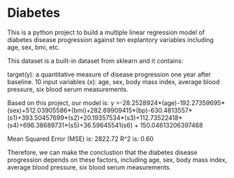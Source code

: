 # Diabetes
This is a python project to build a multiple linear regression model of diabetes disease progression against ten explantory variables including age, sex, bmi, etc.

This dataset is a built-in dataset from sklearn and it contains:

target(y): a quantitative measure of disease progression one year after baseline.
10 input variables (x): 
age,
sex,
body mass index,
average blood pressure,
six blood serum measurements.

Based on this project, our model is:
y =-28.2528924*(age)-192.27359695*(sex)+512.03905586*(bmi)+282.69909415*(bp)-630.4813557*(s1)+393.50457699*(s2)+20.19357534*(s3)+112.73522418*(s4)+696.38689731*(s5)+36.59645541(s6) + 150.04613206397468

Mean Squared Error (MSE) is: 2822.72
R^2 is: 0.60

Therefore, we can make the conclustion that the diabetes disease progression depends on these factors, including age, sex, body mass index, average blood pressure, six blood serum measurements.
